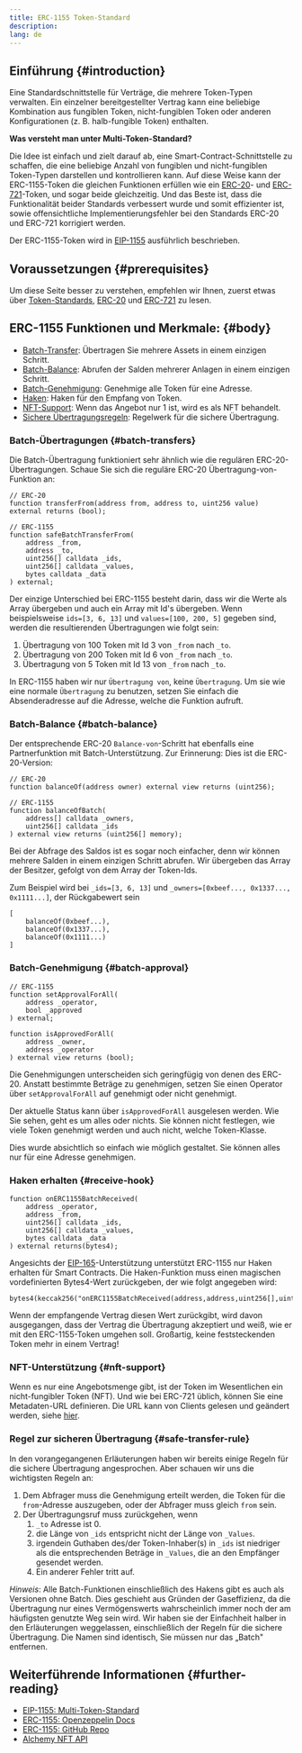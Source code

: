 ```yaml
---
title: ERC-1155 Token-Standard
description:
lang: de
---
```


## Einführung {#introduction}

Eine Standardschnittstelle für Verträge, die mehrere Token-Typen verwalten. Ein einzelner bereitgestellter Vertrag kann eine beliebige Kombination aus fungiblen Token, nicht-fungiblen Token oder anderen Konfigurationen (z. B. halb-fungible Token) enthalten.

**Was versteht man unter Multi-Token-Standard?**

Die Idee ist einfach und zielt darauf ab, eine Smart-Contract-Schnittstelle zu schaffen, die eine beliebige Anzahl von fungiblen und nicht-fungiblen Token-Typen darstellen und kontrollieren kann. Auf diese Weise kann der ERC-1155-Token die gleichen Funktionen erfüllen wie ein [ERC-20](/developers/docs/standards/tokens/erc-20/)- und [ERC-721](/developers/docs/standards/tokens/erc-721/)-Token, und sogar beide gleichzeitig. Und das Beste ist, dass die Funktionalität beider Standards verbessert wurde und somit effizienter ist, sowie offensichtliche Implementierungsfehler bei den Standards ERC-20 und ERC-721 korrigiert werden.

Der ERC-1155-Token wird in [EIP-1155](https://eips.ethereum.org/EIPS/eip-1155) ausführlich beschrieben.

## Voraussetzungen {#prerequisites}

Um diese Seite besser zu verstehen, empfehlen wir Ihnen, zuerst etwas über [Token-Standards](/developers/docs/standards/tokens/), [ERC-20](/developers/docs/standards/tokens/erc-20/) und [ERC-721](/developers/docs/standards/tokens/erc-721/) zu lesen.

## ERC-1155 Funktionen und Merkmale: {#body}

- [Batch-Transfer](#batch_transfers): Übertragen Sie mehrere Assets in einem einzigen Schritt.
- [Batch-Balance](#batch_balance): Abrufen der Salden mehrerer Anlagen in einem einzigen Schritt.
- [Batch-Genehmigung](#batch_approval): Genehmige alle Token für eine Adresse.
- [Haken](#recieve_hook): Haken für den Empfang von Token.
- [NFT-Support](#nft_support): Wenn das Angebot nur 1 ist, wird es als NFT behandelt.
- [Sichere Übertragungsregeln](#safe_transfer_rule): Regelwerk für die sichere Übertragung.

### Batch-Übertragungen {#batch-transfers}

Die Batch-Übertragung funktioniert sehr ähnlich wie die regulären ERC-20-Übertragungen. Schaue Sie sich die reguläre ERC-20 Übertragung-von-Funktion an:

```solidity
// ERC-20
function transferFrom(address from, address to, uint256 value) external returns (bool);

// ERC-1155
function safeBatchTransferFrom(
    address _from,
    address _to,
    uint256[] calldata _ids,
    uint256[] calldata _values,
    bytes calldata _data
) external;
```

Der einzige Unterschied bei ERC-1155 besteht darin, dass wir die Werte als Array übergeben und auch ein Array mit Id's übergeben. Wenn beispielsweise `ids=[3, 6, 13]` und `values=[100, 200, 5]` gegeben sind, werden die resultierenden Übertragungen wie folgt sein:

1. Übertragung von 100 Token mit Id 3 von `_from` nach `_to`.
2. Übertragung von 200 Token mit Id 6 von `_from` nach `_to`.
3. Übertragung von 5 Token mit Id 13 von `_from` nach `_to`.

In ERC-1155 haben wir nur `Übertragung von`, keine `Übertragung`. Um sie wie eine normale `Übertragung` zu benutzen, setzen Sie einfach die Absenderadresse auf die Adresse, welche die Funktion aufruft.

### Batch-Balance {#batch-balance}

Der entsprechende ERC-20 `Balance-von`-Schritt hat ebenfalls eine Partnerfunktion mit Batch-Unterstützung. Zur Erinnerung: Dies ist die ERC-20-Version:

```solidity
// ERC-20
function balanceOf(address owner) external view returns (uint256);

// ERC-1155
function balanceOfBatch(
    address[] calldata _owners,
    uint256[] calldata _ids
) external view returns (uint256[] memory);
```

Bei der Abfrage des Saldos ist es sogar noch einfacher, denn wir können mehrere Salden in einem einzigen Schritt abrufen. Wir übergeben das Array der Besitzer, gefolgt von dem Array der Token-Ids.

Zum Beispiel wird bei `_ids=[3, 6, 13]` und `_owners=[0xbeef..., 0x1337..., 0x1111...]`, der Rückgabewert sein

```solidity
[
    balanceOf(0xbeef...),
    balanceOf(0x1337...),
    balanceOf(0x1111...)
]
```

### Batch-Genehmigung {#batch-approval}

```solidity
// ERC-1155
function setApprovalForAll(
    address _operator,
    bool _approved
) external;

function isApprovedForAll(
    address _owner,
    address _operator
) external view returns (bool);
```

Die Genehmigungen unterscheiden sich geringfügig von denen des ERC-20. Anstatt bestimmte Beträge zu genehmigen, setzen Sie einen Operator über `setApprovalForAll` auf genehmigt oder nicht genehmigt.

Der aktuelle Status kann über `isApprovedForAll` ausgelesen werden. Wie Sie sehen, geht es um alles oder nichts. Sie können nicht festlegen, wie viele Token genehmigt werden und auch nicht, welche Token-Klasse.

Dies wurde absichtlich so einfach wie möglich gestaltet. Sie können alles nur für eine Adresse genehmigen.

### Haken erhalten {#receive-hook}

```solidity
function onERC1155BatchReceived(
    address _operator,
    address _from,
    uint256[] calldata _ids,
    uint256[] calldata _values,
    bytes calldata _data
) external returns(bytes4);
```

Angesichts der [EIP-165](https://eips.ethereum.org/EIPS/eip-165)-Unterstützung unterstützt ERC-1155 nur Haken erhalten für Smart Contracts. Die Haken-Funktion muss einen magischen vordefinierten Bytes4-Wert zurückgeben, der wie folgt angegeben wird:

```solidity
bytes4(keccak256("onERC1155BatchReceived(address,address,uint256[],uint256[],bytes)"))
```

Wenn der empfangende Vertrag diesen Wert zurückgibt, wird davon ausgegangen, dass der Vertrag die Übertragung akzeptiert und weiß, wie er mit den ERC-1155-Token umgehen soll. Großartig, keine feststeckenden Token mehr in einem Vertrag!

### NFT-Unterstützung {#nft-support}

Wenn es nur eine Angebotsmenge gibt, ist der Token im Wesentlichen ein nicht-fungibler Token (NFT). Und wie bei ERC-721 üblich, können Sie eine Metadaten-URL definieren. Die URL kann von Clients gelesen und geändert werden, siehe [hier](https://eips.ethereum.org/EIPS/eip-1155#metadata).

### Regel zur sicheren Übertragung {#safe-transfer-rule}

In den vorangegangenen Erläuterungen haben wir bereits einige Regeln für die sichere Übertragung angesprochen. Aber schauen wir uns die wichtigsten Regeln an:

1. Dem Abfrager muss die Genehmigung erteilt werden, die Token für die `from`-Adresse auszugeben, oder der Abfrager muss gleich `from` sein.
2. Der Übertragungsruf muss zurückgehen, wenn
   1. `_to` Adresse ist 0.
   2. die Länge von `_ids` entspricht nicht der Länge von `_Values`.
   3. irgendein Guthaben des/der Token-Inhaber(s) in `_ids` ist niedriger als die entsprechenden Beträge in `_Values`, die an den Empfänger gesendet werden.
   4. Ein anderer Fehler tritt auf.

_Hinweis_: Alle Batch-Funktionen einschließlich des Hakens gibt es auch als Versionen ohne Batch. Dies geschieht aus Gründen der Gaseffizienz, da die Übertragung nur eines Vermögenswerts wahrscheinlich immer noch der am häufigsten genutzte Weg sein wird. Wir haben sie der Einfachheit halber in den Erläuterungen weggelassen, einschließlich der Regeln für die sichere Übertragung. Die Namen sind identisch, Sie müssen nur das „Batch" entfernen.

## Weiterführende Informationen {#further-reading}

- [EIP-1155: Multi-Token-Standard](https://eips.ethereum.org/EIPS/eip-1155)
- [ERC-1155: Openzeppelin Docs](https://docs.openzeppelin.com/contracts/3.x/erc1155)
- [ERC-1155: GitHub Repo](https://github.com/enjin/erc-1155)
- [Alchemy NFT API](https://docs.alchemy.com/alchemy/enhanced-apis/nft-api)

